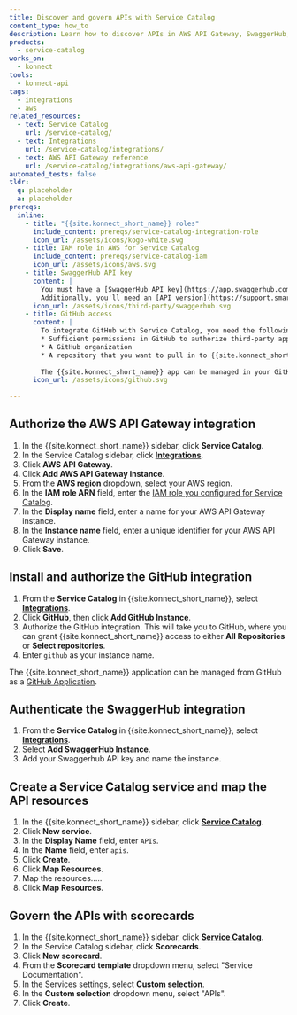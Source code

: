 ```yaml
---
title: Discover and govern APIs with Service Catalog
content_type: how_to
description: Learn how to discover APIs in AWS API Gateway, SwaggerHub, GitHub, and Gateway Manager with Service Catalog and govern them with scorecards.
products:
  - service-catalog
works_on:
  - konnect
tools:
  - konnect-api
tags:
  - integrations
  - aws
related_resources:
  - text: Service Catalog
    url: /service-catalog/
  - text: Integrations
    url: /service-catalog/integrations/
  - text: AWS API Gateway reference
    url: /service-catalog/integrations/aws-api-gateway/
automated_tests: false
tldr:
  q: placeholder
  a: placeholder
prereqs:
  inline:
    - title: "{{site.konnect_short_name}} roles"
      include_content: prereqs/service-catalog-integration-role
      icon_url: /assets/icons/kogo-white.svg
    - title: IAM role in AWS for Service Catalog
      include_content: prereqs/service-catalog-iam
      icon_url: /assets/icons/aws.svg
    - title: SwaggerHub API key
      content: |
        You must have a [SwaggerHub API key](https://app.swaggerhub.com/settings/apiKey) to authenticate your SwaggerHub account with {{site.konnect_short_name}}. 
        Additionally, you'll need an [API version](https://support.smartbear.com/swaggerhub/docs/en/manage-apis/versioning.html?sbsearch=API%20Versions0) in SwaggerHub to pull into {{site.konnect_short_name}} as a resource.
      icon_url: /assets/icons/third-party/swaggerhub.svg
    - title: GitHub access
      content: |
        To integrate GitHub with Service Catalog, you need the following:
        * Sufficient permissions in GitHub to authorize third-party applications and install the {{site.konnect_short_name}} GitHub App
        * A GitHub organization
        * A repository that you want to pull in to {{site.konnect_short_name}}. You can grant access to either all repositories or selected repositories during the authorization process. 
        
        The {{site.konnect_short_name}} app can be managed in your GitHub account under **Applications > GitHub Apps**.
      icon_url: /assets/icons/github.svg
    
---
```


## Authorize the AWS API Gateway integration

1. In the {{site.konnect_short_name}} sidebar, click **Service Catalog**.
1. In the Service Catalog sidebar, click **[Integrations](https://cloud.konghq.com/us/service-catalog/integrations)**. 
1. Click **AWS API Gateway**.
1. Click **Add AWS API Gateway instance**.
1. From the **AWS region** dropdown, select your AWS region.
1. In the **IAM role ARN** field, enter the [IAM role you configured for Service Catalog](#configure-an-iam-role-in-aws-for-service-catalog).
1. In the **Display name** field, enter a name for your AWS API Gateway instance.
1. In the **Instance name** field, enter a unique identifier for your AWS API Gateway instance.
1. Click **Save**.

## Install and authorize the GitHub integration

1. From the **Service Catalog** in {{site.konnect_short_name}}, select **[Integrations](https://cloud.konghq.com/us/service-catalog/integrations)**. 
2. Click **GitHub**, then click **Add GitHub Instance**.
3. Authorize the GitHub integration. This will take you to GitHub, where you can grant {{site.konnect_short_name}} access to either **All Repositories** or **Select repositories**. 
1. Enter `github` as your instance name.

The {{site.konnect_short_name}} application can be managed from GitHub as a [GitHub Application](https://docs.github.com/en/apps/using-github-apps/authorizing-github-apps).

## Authenticate the SwaggerHub integration

1. From the **Service Catalog** in {{site.konnect_short_name}}, select **[Integrations](https://cloud.konghq.com/service-catalog/integrations)**. 
2. Select **Add SwaggerHub Instance**.
3. Add your Swaggerhub API key and name the instance.

## Create a Service Catalog service and map the API resources

1. In the {{site.konnect_short_name}} sidebar, click [**Service Catalog**](https://cloud.konghq.com/service-catalog/).
1. Click **New service**.
1. In the **Display Name** field, enter `APIs`.
1. In the **Name** field, enter `apis`.
1. Click **Create**.
1. Click **Map Resources**.
1. Map the resources.....
1. Click **Map Resources**.

## Govern the APIs with scorecards

1. In the {{site.konnect_short_name}} sidebar, click [**Service Catalog**](https://cloud.konghq.com/service-catalog/).
1. In the Service Catalog sidebar, click **Scorecards**.
1. Click **New scorecard**.
1. From the **Scorecard template** dropdown menu, select "Service Documentation".
1. In the Services settings, select **Custom selection**.
1. In the **Custom selection** dropdown menu, select "APIs". 
1. Click **Create**. 



